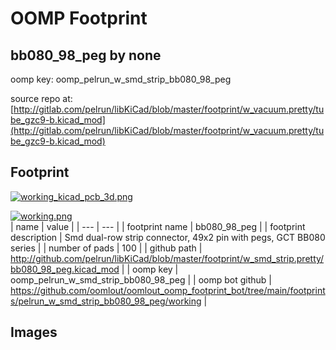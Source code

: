 # OOMP Footprint  
## bb080_98_peg  by none  
  
oomp key: oomp_pelrun_w_smd_strip_bb080_98_peg  
  
source repo at: [http://gitlab.com/pelrun/libKiCad/blob/master/footprint/w_vacuum.pretty/tube_gzc9-b.kicad_mod](http://gitlab.com/pelrun/libKiCad/blob/master/footprint/w_vacuum.pretty/tube_gzc9-b.kicad_mod)  
## Footprint  
  
[![working_kicad_pcb_3d.png](working_kicad_pcb_3d_600.png)](working_kicad_pcb_3d.png)  
  
[![working.png](working_600.png)](working.png)  
| name | value | 
| --- | --- | 
| footprint name | bb080_98_peg | 
| footprint description | Smd dual-row strip connector, 49x2 pin with pegs, GCT BB080 series | 
| number of pads | 100 | 
| github path | http://github.com/pelrun/libKiCad/blob/master/footprint/w_smd_strip.pretty/bb080_98_peg.kicad_mod | 
| oomp key | oomp_pelrun_w_smd_strip_bb080_98_peg | 
| oomp bot github | https://github.com/oomlout/oomlout_oomp_footprint_bot/tree/main/footprints/pelrun_w_smd_strip_bb080_98_peg/working | 
## Images  
